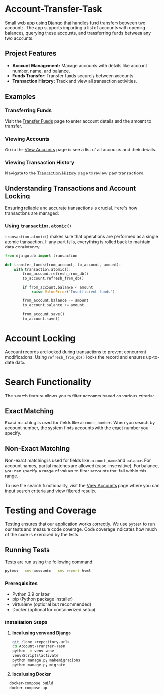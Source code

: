 # Account-Transfer-Task

Small web app using Django that handles fund transfers between two accounts. The app supports importing a list of accounts with opening balances, querying these accounts, and transferring funds between any two accounts.

## Project Features

- **Account Management:** Manage accounts with details like account number, name, and balance.
- **Funds Transfer:** Transfer funds securely between accounts.
- **Transaction History:** Track and view all transaction activities.

## Examples

### Transferring Funds

Visit the [Transfer Funds](#) page to enter account details and the amount to transfer.

### Viewing Accounts

Go to the [View Accounts](#) page to see a list of all accounts and their details.

### Viewing Transaction History

Navigate to the [Transaction History](#) page to review past transactions.

## Understanding Transactions and Account Locking

Ensuring reliable and accurate transactions is crucial. Here's how transactions are managed:

### Using `transaction.atomic()`

`transaction.atomic()` makes sure that operations are performed as a single atomic transaction. If any part fails, everything is rolled back to maintain data consistency.

```python
from django.db import transaction

def transfer_funds(from_account, to_account, amount):
    with transaction.atomic():
        from_account.refresh_from_db()
        to_account.refresh_from_db()

        if from_account.balance < amount:
            raise ValueError("Insufficient funds")

        from_account.balance -= amount
        to_account.balance += amount

        from_account.save()
        to_account.save()
 ```

# Account Locking

Account records are locked during transactions to prevent concurrent modifications. Using `refresh_from_db()` locks the record and ensures up-to-date data.

# Search Functionality

The search feature allows you to filter accounts based on various criteria:

## Exact Matching

Exact matching is used for fields like `account_number`. When you search by account number, the system finds accounts with the exact number you specify.

## Non-Exact Matching

Non-exact matching is used for fields like `account_name` and `balance`. For account names, partial matches are allowed (case-insensitive). For balance, you can specify a range of values to filter accounts that fall within this range.

To use the search functionality, visit the [View Accounts](#) page where you can input search criteria and view filtered results.

# Testing and Coverage

Testing ensures that our application works correctly. We use `pytest` to run our tests and measure code coverage. Code coverage indicates how much of the code is exercised by the tests.

## Running Tests

Tests are run using the following command:

```bash
pytest --cov=accounts --cov-report html
```

### Prerequisites

- Python 3.9 or later
- pip (Python package installer)
- virtualenv (optional but recommended)
- Docker (optional for containerized setup)


### Installation Steps

1. **local using venv and Django**
   ```bash
   git clone <repository-url>
   cd Account-Transfer-Task
   python -m venv venv 
   venv\Scripts\activate
   python manage.py makemigrations
   python manage.py migrate
   ```

2. **local using Docker**
```bash
  docker-compose build
  docker-compose up
   ```
